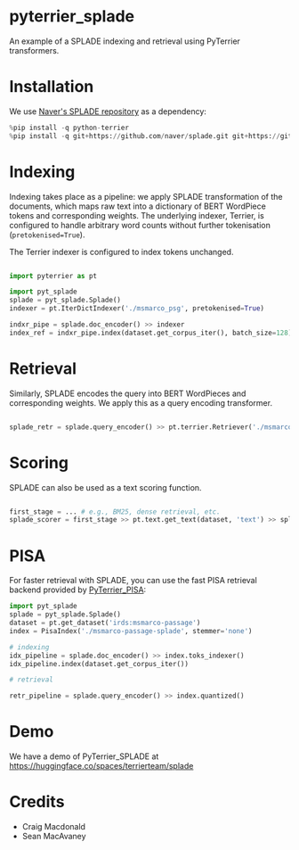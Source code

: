 # pyterrier_splade

An example of a SPLADE indexing and retrieval using PyTerrier transformers. 


# Installation

We use [Naver's SPLADE repository](https://github.com/naver/splade) as a dependency: 

```python
%pip install -q python-terrier
%pip install -q git+https://github.com/naver/splade.git git+https://github.com/cmacdonald/pyt_splade.git
```

# Indexing

Indexing takes place as a pipeline: we apply SPLADE transformation of the documents, which maps raw text into a dictionary of BERT WordPiece tokens and corresponding weights. The underlying indexer, Terrier, is configured to handle arbitrary word counts without further tokenisation (`pretokenised=True`).

The Terrier indexer is configured to index tokens unchanged. 

```python

import pyterrier as pt

import pyt_splade
splade = pyt_splade.Splade()
indexer = pt.IterDictIndexer('./msmarco_psg', pretokenised=True)

indxr_pipe = splade.doc_encoder() >> indexer
index_ref = indxr_pipe.index(dataset.get_corpus_iter(), batch_size=128)

```

# Retrieval

Similarly, SPLADE encodes the query into BERT WordPieces and corresponding weights.
We apply this as a query encoding transformer.

```python

splade_retr = splade.query_encoder() >> pt.terrier.Retriever('./msmarco_psg', wmodel='Tf')

```

# Scoring

SPLADE can also be used as a text scoring function.

```python

first_stage = ... # e.g., BM25, dense retrieval, etc.
splade_scorer = first_stage >> pt.text.get_text(dataset, 'text') >> splade.scorer()

```

# PISA

For faster retrieval with SPLADE, you can use the fast PISA retrieval backend provided by [PyTerrier_PISA](https://github.com/terrierteam/pyterrier_pisa):

```python
import pyt_splade
splade = pyt_splade.Splade()
dataset = pt.get_dataset('irds:msmarco-passage')
index = PisaIndex('./msmarco-passage-splade', stemmer='none')

# indexing
idx_pipeline = splade.doc_encoder() >> index.toks_indexer()
idx_pipeline.index(dataset.get_corpus_iter())

# retrieval

retr_pipeline = splade.query_encoder() >> index.quantized()
```

# Demo

We have a demo of PyTerrier_SPLADE at https://huggingface.co/spaces/terrierteam/splade

# Credits 

 - Craig Macdonald
 - Sean MacAvaney
